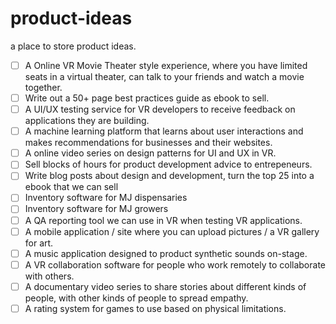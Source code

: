 # product-ideas
a place to store product ideas.

- [ ] A Online VR Movie Theater style experience, where you have limited seats in a virtual theater, can talk to your friends and watch a movie together.  
- [ ] Write out a 50+ page best practices guide as ebook to sell. 
- [ ] A UI/UX testing service for VR developers to receive feedback on applications they are building.
- [ ] A machine learning platform that learns about user interactions and makes recommendations for businesses and their websites.  
- [ ] A online video series on design patterns for UI and UX in VR.  
- [ ] Sell blocks of hours for product development advice to entrepeneurs.   
- [ ] Write blog posts about design and development, turn the top 25 into a ebook that we can sell  
- [ ] Inventory software for MJ dispensaries  
- [ ] Inventory software for MJ growers  
- [ ] A QA reporting tool we can use in VR when testing VR applications.
- [ ] A mobile application / site where you can upload pictures / a VR gallery for art.
- [ ] A music application designed to product synthetic sounds on-stage.
- [ ] A VR collaboration software for people who work remotely to collaborate with others.
- [ ] A documentary video series to share stories about different kinds of people, with other kinds of people to spread empathy.
- [ ] A rating system for games to use based on physical limitations.
